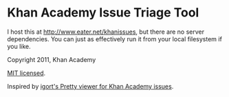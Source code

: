 # Khan Academy Issue Triage Tool

I host this at http://www.eater.net/khanissues, but there are no server
dependencies. You can just as effectively run it from your local
filesystem if you like.

Copyright 2011, Khan Academy

[MIT licensed](http://en.wikipedia.org/wiki/MIT_License).

Inspired by [igort's Pretty viewer for Khan Academy issues](https://github.com/igorT/Pretty-viewer-for-Khan-Academy-issues).
